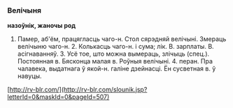 ### Велічыня
**назоўнік, жаночы род**

1. Памер, аб'ём, працягласць чаго-н. Стол сярэдняй велічыні. Змераць велічыню чаго-н. 2. Колькасць чаго-н. і сума; лік. В. зарплаты. В. асігнаванняў. 3. Усё тое, што можна вымераць, злічыць (спец.). Постоянная в. Бясконца малая в. Роўныя велічыні. 4. перан. Пра чалавека, выдатнага ў якой-н. галіне дзейнасці. Ён сусветная в. ў навуцы.

<a rel="author">[http://rv-blr.com/](http://rv-blr.com/slounik.jsp?letterId=0&maskId=0&pageId=507)</a>
